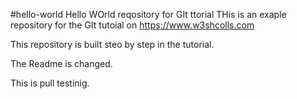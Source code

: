 #hello-world
Hello WOrld reqository for GIt ttorial
THis is an exaple repository for the GIt tutoial on https://www.w3shcolls.com

This repository is built steo by step in the tutorial.

The Readme is changed.


This is pull testinig.
